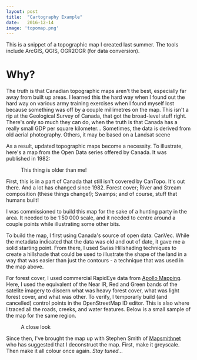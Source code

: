 ```yaml
---
layout: post
title:  "Cartography Example"
date:   2016-12-14
image: 'topomap.png'
---
```


This is a snippet of a topographic map I created last summer. The tools include ArcGIS, QGIS, OGR2OGR (for data conversion).

# Why?
The truth is that Canadian topographic maps aren't the best, especially far away from built up areas. I learned this the hard way when I found out the hard way on various army training exercises when I found myself lost because something was off by a couple millimetres on the map. This isn't a rip at the Geological Survey of Canada, that got the broad-level stuff right. There's only so much they can do, when the truth is that Canada has a really small GDP per square kilometer... Sometimes, the data is derived from old aerial photography. Others, it may be based on a Landsat scene

As a result, updated topographic maps become a necessity. To illustrate, here's a map from the Open Data series offered by Canada. It was published in 1982:
<figure>
	<img src="{{ '/assets/img/canvec-grab.png' | prepend: site.baseurl }}" alt=""> 
	<figcaption>This thing is older than me!</figcaption>
</figure>
First, this is in a part of Canada that still isn't covered by CanTopo. It's out there. And a lot has changed since 1982. Forest cover; River and Stream composition (these things change!); Swamps; and of course, stuff that humans built!

I was commissioned to build this map for the sake of a hunting party in the area. It needed to be 1:50 000 scale, and it needed to centre around a couple points while illustrating some other bits. 

To build the map, I first using Canada's source of open data: CanVec. While the metadata indicated that the data was old and out of date, it gave me a solid starting point. From there, I used Swiss Hillshading techniques to create a hillshade that could be used to illustrate the shape of the land in a way that was easier than just the contours - a technique that was used in the map above. 

For forest cover, I used commercial RapidEye data from [Apollo Mapping](https://apollomapping.com/). Here, I used the equivalent of the Near IR, Red and Green bands of the satelite imagery to discern what was heavy forest cover, what was light forest cover, and what was other. To verify, I temporarly build (and cancelled) control points in the OpenStreetMap ID editor. This is also where I traced all the roads, creeks, and water features. Below is a small sample of the map for the same region. 

<figure>
	<img src="{{ '/assets/img/topomap-closeup.png' | prepend: site.baseurl }}" alt=""> 
	<figcaption>A close look</figcaption>
</figure>

Since then, I've brought the map up with Stephen Smith of [Mapsmithnet](http://www.mapsmith.net/) who has suggested that I deconstruct the map. First, make it greyscale. Then make it all colour once again. _Stay tuned..._
